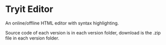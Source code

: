 Tryit Editor
============

An online/offline HTML editor with syntax highlighting.

Source code of each version is in each version folder, download is the .zip file in each version folder.
